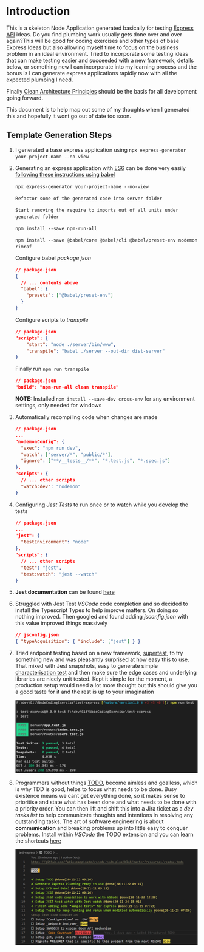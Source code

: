 # Introduction

This is a skeleton Node Application generated basically for testing [Express API](https://expressjs.com/en/api.html) ideas. Do you find plumbing work usually gets done over and over again?This will be good for coding exercises and other types of base Express Ideas but also allowing myself time to focus on the business problem in an ideal environment. Tried to incorporate some testing ideas that can make testing easier and succeeded with a new framework, details below,  or something new I can incorporate into my learning process and the bonus is I can generate express applications rapidly now with all the expected plumbing I need. 

Finally [Clean Architecture Principles](https://medium.com/@danielkao/summary-of-clean-architecture-i-910d1ebdc60b) should be the basis for all development going forward.

This document is to help map out some of my thoughts when I generated this and hopefully it wont go out of date too soon.

## Template Generation Steps

1. I generated a base express application using `npx express-generator your-project-name --no-view`

2. Generating an express application with [ES6](https://www.greycampus.com/blog/programming/java-script-versions) can be done very easily [following these instructions using babel](https://www.freecodecamp.org/news/how-to-enable-es6-and-beyond-syntax-with-node-and-express-68d3e11fe1ab/)

   `npx express-generator your-project-name --no-view`

   `Refactor some of the generated code into server folder`

   `Start removing the require to imports out of all units under generated folder`

   `npm install --save npm-run-all`

   `npm install --save @babel/core @babel/cli @babel/preset-env nodemon rimraf`

   Configure babel _package json_

   ```json
   // package.json
   {
     // ... contents above
     "babel": {
       "presets": ["@babel/preset-env"]
     }
   }
   ```

   Configure scripts to _transpile_

   ```json
   // package.json
   "scripts": {
       "start": "node ./server/bin/www",
       "transpile": "babel ./server --out-dir dist-server"
   }

   ```

   Finally run `npm run transpile`

   ```json
   // package.json
   "build": "npm-run-all clean transpile"
   ```

   **NOTE:** Installed `npm install --save-dev cross-env` for any environment settings, only needed for windows

3. Automatically recompiling code when changes are made

   ```json
   // package.json
   ...
   "nodemonConfig": {
     "exec": "npm run dev",
     "watch": ["server/*", "public/*"],
     "ignore": ["**/__tests__/**", "*.test.js", "*.spec.js"]
   },
   "scripts": {
     // ... other scripts
     "watch:dev": "nodemon"
   }
   ```

4. Configuring _Jest Tests_ to run once or to watch while you develop the tests

   ```json
   // package.json
   ...
   "jest": {
     "testEnvironment": "node"
   },
   "scripts": {
     // ... other scripts
     "test": "jest",
     "test:watch": "jest --watch"
   }
   ```

5. **Jest documentation** can be found [here](https://jestjs.io/docs/en/getting-started)

6. Struggled with Jest Test *VSCode* code completion and so decided to install the Typescript Types to help improve matters. On doing so nothing improved. Then googled and found adding *jsconfig.json* with this value improved things massively

   ```json
   // jsconfig.json
   { "typeAcquisition": { "include": ["jest"] } }
   ```

7. Tried endpoint testing based on a new framework, [supertest](https://zellwk.com/blog/endpoint-testing/), to try something new and was pleasantly surprised at how easy this to use. That mixed with Jest snapshots, easy to generate simple [characterisation test](https://en.wikipedia.org/wiki/Characterization_test) and then make sure the edge cases and underlying libraries are nicely unit tested.  Kept it simple for the moment, a production setup would need a lot more thought but this should give you a good taste for it and the rest is up to your imagination

   <img src="./readme-images/supertest-sample.png" alt="Test output" style="zoom:80%;" />

8. Programmers without things [TODO](https://github.com/fabiospampinato/vscode-todo-plus), become aimless and goalless, which is why TDD is good, helps to focus what needs to be done. Busy existence means we cant get everything done, so it makes sense to prioritise and state what has been done and what needs to be done with a priority order. You can then lift and shift this into a Jira ticket as a *dev tasks list* to help communicate thoughts and intentions in resolving any outstanding tasks. The art of software engineering is about **communication** and breaking problems up into little easy to conquer problems. Install within *VSCode* the TODO extension and you can learn the shortcuts [here](https://github.com/fabiospampinato/vscode-todo-plus/blob/master/resources/readme.todo)

   <img src="./readme-images/todo-sample.png" alt="TODO example" style="zoom: 67%;" />

